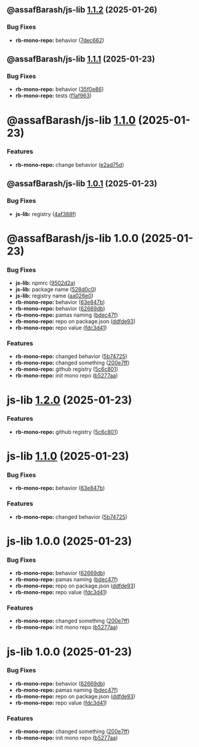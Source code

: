 ## @assafBarash/js-lib [1.1.2](https://github.com/assafBarash/rb-mono-repo/compare/@assafBarash/js-lib@1.1.1...@assafBarash/js-lib@1.1.2) (2025-01-26)


### Bug Fixes

* **rb-mono-repo:** behavior ([7dec662](https://github.com/assafBarash/rb-mono-repo/commit/7dec6626b6f748be05f7f95efeaf8bc96575ef88))

## @assafBarash/js-lib [1.1.1](https://github.com/assafBarash/rb-mono-repo/compare/@assafBarash/js-lib@1.1.0...@assafBarash/js-lib@1.1.1) (2025-01-23)


### Bug Fixes

* **rb-mono-repo:** behavior ([35f0e86](https://github.com/assafBarash/rb-mono-repo/commit/35f0e868986c2de9b5f91833d83d2fe04b272f91))
* **rb-mono-repo:** tests ([f1af963](https://github.com/assafBarash/rb-mono-repo/commit/f1af9636d3d939ea00b04229659180a551aa4f7b))

# @assafBarash/js-lib [1.1.0](https://github.com/assafBarash/rb-mono-repo/compare/@assafBarash/js-lib@1.0.1...@assafBarash/js-lib@1.1.0) (2025-01-23)


### Features

* **rb-mono-repo:** change behavior ([e2ad75d](https://github.com/assafBarash/rb-mono-repo/commit/e2ad75dab73f10014431100f9f255773e9a507c1))

## @assafBarash/js-lib [1.0.1](https://github.com/assafBarash/rb-mono-repo/compare/@assafBarash/js-lib@1.0.0...@assafBarash/js-lib@1.0.1) (2025-01-23)


### Bug Fixes

* **js-lib:** registry ([4af388f](https://github.com/assafBarash/rb-mono-repo/commit/4af388f52d0de1fcb07420f99006f2900f272fd7))

# @assafBarash/js-lib 1.0.0 (2025-01-23)


### Bug Fixes

* **js-lib:** npmrc ([9502d2a](https://github.com/assafBarash/rb-mono-repo/commit/9502d2a4ef378456cf0f7b3acde83c4ff08ca21e))
* **js-lib:** package name ([528d0c0](https://github.com/assafBarash/rb-mono-repo/commit/528d0c0eb799ea3c092a9fdcefec4226924bdcee))
* **js-lib:** registry name ([aa026e0](https://github.com/assafBarash/rb-mono-repo/commit/aa026e0c1f6b5dc0b5b21a3de6c35fc04340db04))
* **rb-mono-repo:** behavior ([63e847b](https://github.com/assafBarash/rb-mono-repo/commit/63e847b6f96be12c439709735ebaafedf83a58d8))
* **rb-mono-repo:** behavior ([62669db](https://github.com/assafBarash/rb-mono-repo/commit/62669db245b2264b9722933008884659622331d6))
* **rb-mono-repo:** pamas naming ([bdec47f](https://github.com/assafBarash/rb-mono-repo/commit/bdec47f790152ef9f3bcd525982ae742b6691497))
* **rb-mono-repo:** repo on package.json ([ddfde93](https://github.com/assafBarash/rb-mono-repo/commit/ddfde93bde0bb35fc0a4d70a4621d0abecc7fb2d))
* **rb-mono-repo:** repo value ([fdc3d41](https://github.com/assafBarash/rb-mono-repo/commit/fdc3d4128eb17d3d8f091f3b5ae9a2f314edc17e))


### Features

* **rb-mono-repo:** changed behavior ([5b74725](https://github.com/assafBarash/rb-mono-repo/commit/5b747250728f55ac3e231b8667bcc90d44131561))
* **rb-mono-repo:** changed something ([200e7ff](https://github.com/assafBarash/rb-mono-repo/commit/200e7ffa8a33a983a5428672c482dbbe522a5ba6))
* **rb-mono-repo:** github registry ([5c6c801](https://github.com/assafBarash/rb-mono-repo/commit/5c6c801fe6381aae7360ef6bbc814d065500c0be))
* **rb-mono-repo:** init mono repo ([b5277aa](https://github.com/assafBarash/rb-mono-repo/commit/b5277aafbdbf898ec6174d37f90dd105fef2cf1e))

# js-lib [1.2.0](https://github.com/assafBarash/rb-mono-repo/compare/js-lib@1.1.0...js-lib@1.2.0) (2025-01-23)


### Features

* **rb-mono-repo:** github registry ([5c6c801](https://github.com/assafBarash/rb-mono-repo/commit/5c6c801fe6381aae7360ef6bbc814d065500c0be))

# js-lib [1.1.0](https://github.com/assafBarash/rb-mono-repo/compare/js-lib@1.0.0...js-lib@1.1.0) (2025-01-23)


### Bug Fixes

* **rb-mono-repo:** behavior ([63e847b](https://github.com/assafBarash/rb-mono-repo/commit/63e847b6f96be12c439709735ebaafedf83a58d8))


### Features

* **rb-mono-repo:** changed behavior ([5b74725](https://github.com/assafBarash/rb-mono-repo/commit/5b747250728f55ac3e231b8667bcc90d44131561))

# js-lib 1.0.0 (2025-01-23)


### Bug Fixes

* **rb-mono-repo:** behavior ([62669db](https://github.com/assafBarash/rb-mono-repo/commit/62669db245b2264b9722933008884659622331d6))
* **rb-mono-repo:** pamas naming ([bdec47f](https://github.com/assafBarash/rb-mono-repo/commit/bdec47f790152ef9f3bcd525982ae742b6691497))
* **rb-mono-repo:** repo on package.json ([ddfde93](https://github.com/assafBarash/rb-mono-repo/commit/ddfde93bde0bb35fc0a4d70a4621d0abecc7fb2d))
* **rb-mono-repo:** repo value ([fdc3d41](https://github.com/assafBarash/rb-mono-repo/commit/fdc3d4128eb17d3d8f091f3b5ae9a2f314edc17e))


### Features

* **rb-mono-repo:** changed something ([200e7ff](https://github.com/assafBarash/rb-mono-repo/commit/200e7ffa8a33a983a5428672c482dbbe522a5ba6))
* **rb-mono-repo:** init mono repo ([b5277aa](https://github.com/assafBarash/rb-mono-repo/commit/b5277aafbdbf898ec6174d37f90dd105fef2cf1e))

# js-lib 1.0.0 (2025-01-23)


### Bug Fixes

* **rb-mono-repo:** behavior ([62669db](https://github.com/assafBarash/rb-mono-repo/commit/62669db245b2264b9722933008884659622331d6))
* **rb-mono-repo:** pamas naming ([bdec47f](https://github.com/assafBarash/rb-mono-repo/commit/bdec47f790152ef9f3bcd525982ae742b6691497))
* **rb-mono-repo:** repo on package.json ([ddfde93](https://github.com/assafBarash/rb-mono-repo/commit/ddfde93bde0bb35fc0a4d70a4621d0abecc7fb2d))
* **rb-mono-repo:** repo value ([fdc3d41](https://github.com/assafBarash/rb-mono-repo/commit/fdc3d4128eb17d3d8f091f3b5ae9a2f314edc17e))


### Features

* **rb-mono-repo:** changed something ([200e7ff](https://github.com/assafBarash/rb-mono-repo/commit/200e7ffa8a33a983a5428672c482dbbe522a5ba6))
* **rb-mono-repo:** init mono repo ([b5277aa](https://github.com/assafBarash/rb-mono-repo/commit/b5277aafbdbf898ec6174d37f90dd105fef2cf1e))
